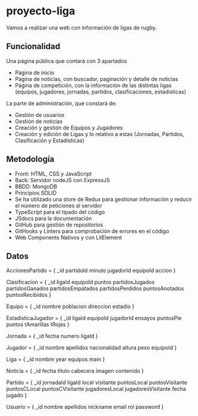 # proyecto-liga

Vamos a realizar una web con información de ligas de rugby.

## Funcionalidad

Una página pública que contará con 3 apartados

* Página de inicio
* Página de noticias, con buscador, paginación y detalle de noticias
* Página de competición, con la información de las distintas ligas (equipos, jugadores, jornadas, partidos, clasificaciones, estadísticas)

La parte de administración, que constará de:

* Gestión de usuarios
* Gestión de noticias
* Creación y gestión de Equipos y Jugadores
* Creación y edición de Ligas y lo relativo a estas (Jornadas, Partidos, Clasificación y Estadísticas)

## Metodología

* Front: HTML, CSS y JavaScript
* Back: Servidor nodeJS con ExpressJS
* BBDD: MongoDB
* Principios SOLID
* Se ha utilizado una store de Redux para gestionar información y reducir el número de peticiones al servidor
* TypeScript para el tipado del código
* JSdocs para la documentación
* GitHub para gestión de repositorios
* GitHooks y Linters para comprobación de errores en el código
* Web Components Nativos y con LitElement

## Datos

AccionesPartido = {
    _id
    partidoId
    minuto
    jugadorId
    equipoId
    accion
}

Clasificacion = {
    _id
    ligaId
    equipoId
    puntos
    partidosJugados
    partidosGanados
    partidosEmpatados
    partidosPerdidos
    puntosAnotados
    puntosRecibidos
}

Equipo = {
    _id
    nombre
    poblacion
    direccion
    estadio
}

EstadisticaJugador = {
    _id
    ligaId
    equipoId
    jugadorId
    ensayos
    puntosPie
    puntos
    tAmarillas
    tRojas
}

Jornada = {
    _id
    fecha
    numero
    ligaId
}

Jugador = {
    _id
    nombre
    apellidos
    nacionalidad
    altura
    peso
    equipoId
}

Liga = {
    _id
    nombre
    year
    equipos
    main
}

Noticia = {
    _id
    fecha
    titulo
    cabecera
    imagen
    contenido
}

Partido = {
    _id
    jornadaId
    ligaId
    local
    visitante
    puntosLocal
    puntosVisitante
    puntosCLocal
    puntosCVisitante
    jugadoresLocal
    jugadoresVisitante
    fecha
    jugado
}

Usuario = {
    _id
    nombre
    apellidos
    nickname
    email
    rol
    password
}
